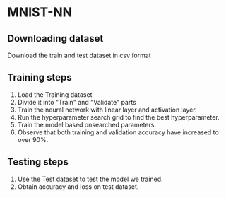 # MNIST-NN

## Downloading dataset
Download the train and test dataset in csv format

## Training steps
1. Load the Training dataset
2. Divide it into "Train" and "Validate" parts
3. Train the neural network with linear layer and activation layer.
4. Run the hyperparameter search grid to find the best hyperparameter.
5. Train the model based onsearched parameters.
6. Observe that both training and validation accuracy have increased to over 90%. 

## Testing steps
1. Use the Test dataset to test the model we trained.
2. Obtain accuracy and loss on test dataset.
